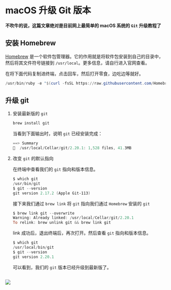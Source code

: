 # macOS 升级 Git 版本

**不吹牛的说，这篇文章绝对是目前网上最简单的 macOS 系统的 `Git` 升级教程了**

## 安装 Homebrew

[Homebrew](https://brew.sh/) 是一个软件包管理器。它的作用就是将软件包安装到自己的目录中，然后将其文件符号链接到 `/usr/local`。更多信息，请自行进入官网查看。

在将下面代码复制进终端，点击回车，然后打开零食，边吃边等就好。

```powershell
/usr/bin/ruby -e "$(curl -fsSL https://raw.githubusercontent.com/Homebrew/install/master/install)"
```

## 升级 git

1. 安装最新版的 `git`

   ```powershell
   brew install git
   ```

   当看到下面输出时，说明 `git` 已经安装完成：

   ```powershell
   ==> Summary
   🍺  /usr/local/Cellar/git/2.20.1: 1,528 files, 41.3MB
   ```

2. 改变 `git` 的默认指向

   在终端中查看我们的 `git` 指向和版本信息。

   ```powershell
   $ which git
   /usr/bin/git
   $ git --version
   git version 2.17.2 (Apple Git-113)
   ```

   接下来我们通过 `brew link` 将 `git` 指向我们通过 `Homebrew` 安装的 `git`

   ```powershell
   $ brew link git --overwrite
   Warning: Already linked: /usr/local/Cellar/git/2.20.1
   To relink: brew unlink git && brew link git
   ```

   link 成功后，退出终端后，再次打开。然后查看 `git` 指向和版本信息。

   ```powershell
   $ which git
   /usr/local/bin/git
   $ git --version
   git version 2.20.1
   ```

   可以看到，我们的 `git` 版本已经升级到最新版了。

##

![](https://img.zhangpeng.site/wechat/qrcode.jpg)
